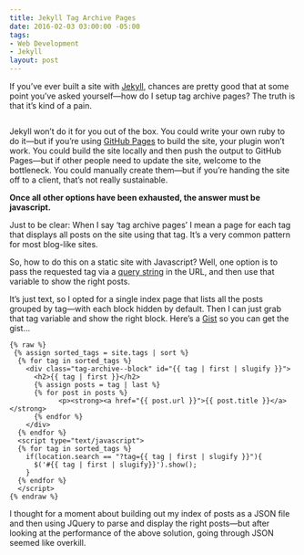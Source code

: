 ```yaml
---
title: Jekyll Tag Archive Pages
date: 2016-02-03 03:00:00 -05:00
tags:
- Web Development
- Jekyll
layout: post
---
```


<p>If you’ve ever built a site with <a href="http://jekyllrb.com">Jekyll</a>, chances are pretty good that at some point you’ve asked yourself—how do I setup tag archive pages? The truth is that it’s kind of a pain. </p>

<img src="/images/jekyll-tags.jpg" alt="">

<p>Jekyll won’t do it for you out of the box. You could write your own ruby to do it—but if you’re using <a href="https://help.github.com/articles/using-jekyll-with-pages/">GitHub Pages</a> to build the site, your plugin won’t work. You could build the site locally and then push the output to GitHub Pages—but if other people need to update the site, welcome to the bottleneck. You could manually create them—but if you’re handing the site off to a client, that’s not really sustainable. </p>

<p><strong>Once all other options have been exhausted, the answer must be javascript.</strong></p>

<!--more-->

<p>Just to be clear: When I say ‘tag archive pages’ I mean a page for each tag that displays all posts on the site using that tag. It’s a very common pattern for most blog-like sites.</p>

<p>So, how to do this on a static site with Javascript? Well, one option is to pass the requested tag via a <a href="https://en.wikipedia.org/wiki/Query_string">query string</a> in the URL, and then use that variable to show the right posts. </p>

<p>It’s just text, so I opted for a single index page that lists all the posts grouped by tag—with each block hidden by default. Then I can just grab that tag variable and show the right block. Here’s a <a href="https://gist.github.com/BryanSchuetz/443f1600d772c2e2bd9d#file-jekyll-tag-archive-pages-liquid">Gist</a> so you can get the gist…</p>

~~~liquid
{% raw %}
 {% assign sorted_tags = site.tags | sort %}
  {% for tag in sorted_tags %}
    <div class="tag-archive--block" id="{{ tag | first | slugify }}">
      <h2>{{ tag | first }}</h2>
      {% assign posts = tag | last %}
      {% for post in posts %}
            <p><strong><a href="{{ post.url }}">{{ post.title }}</a></strong>
      {% endfor %}
    </div>
  {% endfor %}
  <script type="text/javascript">
  {% for tag in sorted_tags %}
    if(location.search == "?tag={{ tag | first | slugify }}"){
      $('#{{ tag | first | slugify}}').show();
    }
  {% endfor %}
  </script>
{% endraw %}
~~~

<p>I thought for a moment about building out my index of posts as a JSON file and then using JQuery to parse and display the right posts—but after looking at the performance of the above solution, going through JSON seemed like overkill.</p>
